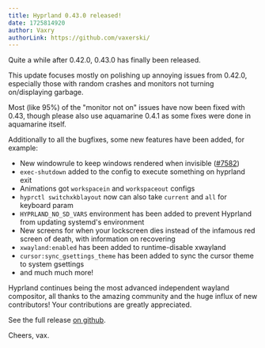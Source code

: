 ```yaml
---
title: Hyprland 0.43.0 released!
date: 1725814920
author: Vaxry
authorLink: https://github.com/vaxerski/
---
```


Quite a while after 0.42.0, 0.43.0 has finally been released.

This update focuses mostly on polishing up annoying issues from 0.42.0, especially those with random crashes and monitors
not turning on/displaying garbage.

Most (like 95%) of the "monitor not on" issues have now been fixed with 0.43, though please also use aquamarine 0.4.1 as
some fixes were done in aquamarine itself.

Additionally to all the bugfixes, some new features have been added, for example:

- New windowrule to keep windows rendered when invisible ([#7582](https://github.com/hyprwm/Hyprland/pull/7582))
- `exec-shutdown` added to the config to execute something on hyprland exit
- Animations got `workspacein` and `workspaceout` configs
- `hyprctl switchxkblayout` now can also take `current` and `all` for keyboard param
- `HYPRLAND_NO_SD_VARS` environment has been added to prevent Hyprland from updating systemd's environment
- New screens for when your lockscreen dies instead of the infamous red screen of death, with information on recovering
- `xwayland:enabled` has been added to runtime-disable xwayland
- `cursor:sync_gsettings_theme` has been added to sync the cursor theme to system gsettings
- and much much more!

Hyprland continues being the most advanced independent wayland compositor, all thanks to the amazing community and the huge
influx of new contributors! Your contributions are greatly appreciated.

See the full release [on github](https://github.com/hyprwm/Hyprland/releases/tag/v0.43.0).

Cheers, vax.
